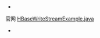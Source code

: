 -
官网 [HBaseWriteStreamExample.java](https://github.com/apache/flink/blob/release-1.11.3/flink-connectors/flink-connector-hbase/src/test/java/org/apache/flink/connector/hbase/example/HBaseWriteStreamExample.java)
- []()
